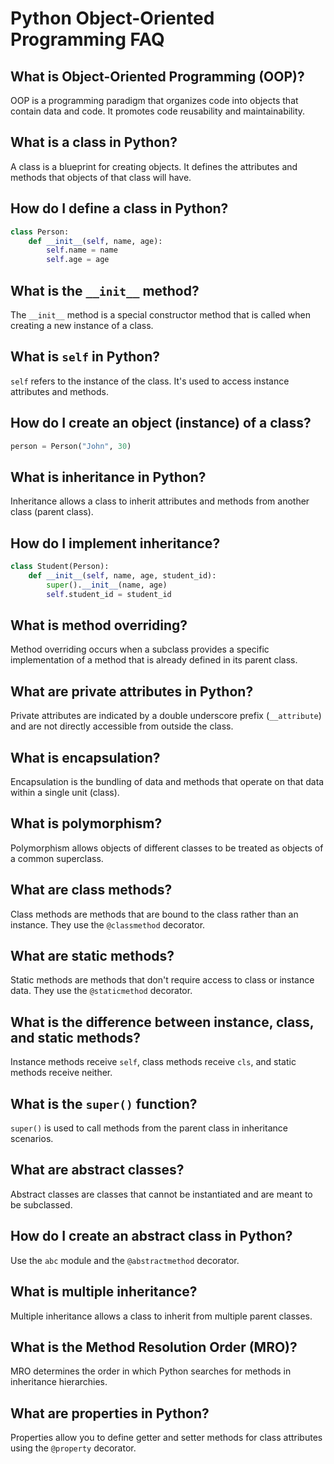 # Python Object-Oriented Programming FAQ

## What is Object-Oriented Programming (OOP)?

OOP is a programming paradigm that organizes code into objects that contain data and code. It promotes code reusability and maintainability.

## What is a class in Python?

A class is a blueprint for creating objects. It defines the attributes and methods that objects of that class will have.

## How do I define a class in Python?

```python
class Person:
    def __init__(self, name, age):
        self.name = name
        self.age = age
```

## What is the `__init__` method?

The `__init__` method is a special constructor method that is called when creating a new instance of a class.

## What is `self` in Python?

`self` refers to the instance of the class. It's used to access instance attributes and methods.

## How do I create an object (instance) of a class?

```python
person = Person("John", 30)
```

## What is inheritance in Python?

Inheritance allows a class to inherit attributes and methods from another class (parent class).

## How do I implement inheritance?

```python
class Student(Person):
    def __init__(self, name, age, student_id):
        super().__init__(name, age)
        self.student_id = student_id
```

## What is method overriding?

Method overriding occurs when a subclass provides a specific implementation of a method that is already defined in its parent class.

## What are private attributes in Python?

Private attributes are indicated by a double underscore prefix (`__attribute`) and are not directly accessible from outside the class.

## What is encapsulation?

Encapsulation is the bundling of data and methods that operate on that data within a single unit (class).

## What is polymorphism?

Polymorphism allows objects of different classes to be treated as objects of a common superclass.

## What are class methods?

Class methods are methods that are bound to the class rather than an instance. They use the `@classmethod` decorator.

## What are static methods?

Static methods are methods that don't require access to class or instance data. They use the `@staticmethod` decorator.

## What is the difference between instance, class, and static methods?

Instance methods receive `self`, class methods receive `cls`, and static methods receive neither.

## What is the `super()` function?

`super()` is used to call methods from the parent class in inheritance scenarios.

## What are abstract classes?

Abstract classes are classes that cannot be instantiated and are meant to be subclassed.

## How do I create an abstract class in Python?

Use the `abc` module and the `@abstractmethod` decorator.

## What is multiple inheritance?

Multiple inheritance allows a class to inherit from multiple parent classes.

## What is the Method Resolution Order (MRO)?

MRO determines the order in which Python searches for methods in inheritance hierarchies.

## What are properties in Python?

Properties allow you to define getter and setter methods for class attributes using the `@property` decorator.
